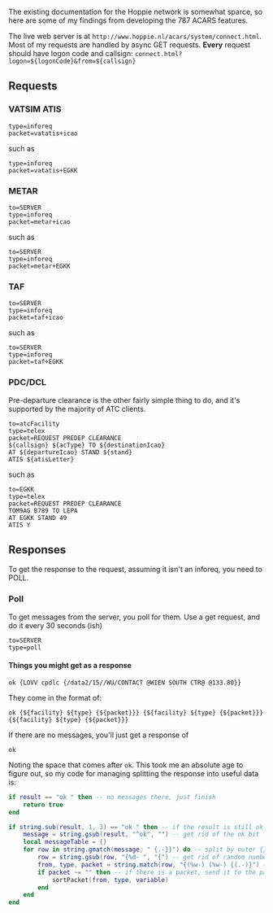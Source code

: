 The existing documentation for the Hoppie network is somewhat sparce, so here are some of my findings from developing the 787 ACARS features.

The live web server is at ``http://www.hoppie.nl/acars/system/connect.html``.
Most of my requests are handled by async GET requests. 
**Every** request should have logon code and callsign:
``connect.html?logon=${logonCode}&from=${callsign}``

## Requests
### VATSIM ATIS
```
type=inforeq
packet=vatatis+icao
```
such as 
```
type=inforeq
packet=vatatis+EGKK
```

### METAR
```
to=SERVER
type=inforeq
packet=metar+icao
```
such as 
```
to=SERVER
type=inforeq
packet=metar+EGKK
```

### TAF
```
to=SERVER
type=inforeq
packet=taf+icao
```
such as 
```
to=SERVER
type=inforeq
packet=taf+EGKK
```

### PDC/DCL
Pre-departure clearance is the other fairly simple thing to do, and it's supported by the majority of ATC clients. 
```
to=atcFacility
type=telex
packet=REQUEST PREDEP CLEARANCE
${callsign} ${acType} TO ${destinationIcao}
AT ${departureIcao} STAND ${stand}
ATIS ${atisLetter}
```
such as 
```
to=EGKK
type=telex
packet=REQUEST PREDEP CLEARANCE
TOM9AG B789 TO LEPA
AT EGKK STAND 49
ATIS Y
```

## Responses
To get the response to the request, assuming it isn't an inforeq, you need to POLL.
### Poll
To get messages from the server, you poll for them. Use a get request, and do it every 30 seconds (ish)
```
to=SERVER
type=poll
```
#### Things you might get as a response
```
ok {LOVV cpdlc {/data2/15//WU/CONTACT @WIEN SOUTH CTR@ @133.80}}
```
They come in the format of:
```
ok {${facility} ${type} {${packet}}} {${facility} ${type} {${packet}}} {${facility} ${type} {${packet}}}
```
If there are no messages, you'll just get a response of
```
ok 
```
Noting the space that comes after ``ok``.
This took me an absolute age to figure out, so my code for managing splitting the response into useful data is:

```lua
if result == "ok " then -- no messages there, just finish
    return true
end

if string.sub(result, 1, 3) == "ok " then -- if the result is still ok
    message = string.gsub(result, "^ok", "") -- get rid of the ok bit
    local messageTable = {}
    for row in string.gmatch(message, " {.-}}") do -- split by outer {}
        row = string.gsub(row, "{%d- ", "{") -- get rid of random numbers that show up
        from, type, packet = string.match(row, "{(%w-) (%w-) {(.-)}") -- split message to 3 var
        if packet ~= "" then -- if there is a packet, send it to the packet sorting stuff
            sortPacket(from, type, variable)
        end
    end
end
```